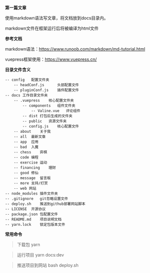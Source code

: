 **第一篇文章**

使用markdown语法写文章，将文档放到docs目录内。

markdown文件在框架运行后将被编译为html文件

**参考文档**

markdown语法：https://www.runoob.com/markdown/md-tutorial.html

vuepress框架使用：https://www.vuepress.cn/

**目录文件含义**

```
-- config   配置文件夹
    -- headConf.js      头部配置文件            
    -- pluginConf.js    插件配置文件               
-- docs 工作目录文件夹
    -- .vuepress    核心配置文件夹
        -- components   组件文件夹
            -- Valine.vue   评论组件
        -- dist 打包后生成的文件夹
        -- public   资源文件夹
        -- config.js    核心配置文件
    -- about    关于我
    -- all  最新文章
    -- app  应用
    -- bad  入魔
    -- chess    弈棋
    -- code 编程
    -- exercise 运动
    -- financing    理财
    -- good 修仙
    -- message  留言板
    -- more 支持/打赏
    -- web 网站
-- node_modules 插件文件夹
-- .gitignore   git忽略设置文件
-- deploy.sh    推送到github部署网站脚本
-- LICENSE  开源协议
-- package.json 包配置文件
-- README.md    项目说明文档
-- yarn.lock    锁定包版本文件 
```

**常用命令**

> 下载包
yarn

> 运行项目
yarn docs:dev

> 推送项目到网站
bash deploy.sh
